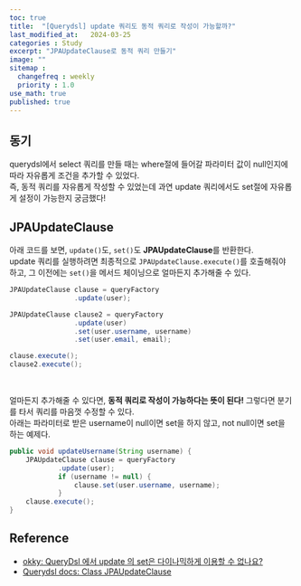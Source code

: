 ```yaml
---
toc: true
title:  "[Querydsl] update 쿼리도 동적 쿼리로 작성이 가능할까?"
last_modified_at:   2024-03-25
categories : Study
excerpt: "JPAUpdateClause로 동적 쿼리 만들기"
image: ""
sitemap :
  changefreq : weekly
  priority : 1.0
use_math: true
published: true
---
```


## 동기
querydsl에서 select 쿼리를 만들 때는 where절에 들어갈 파라미터 값이 null인지에 따라 자유롭게 조건을 추가할 수 있었다.<br>
즉, 동적 쿼리를 자유롭게 작성할 수 있었는데 과연 update 쿼리에서도 set절에 자유롭게 설정이 가능한지 궁금했다!<br>

## JPAUpdateClause
아래 코드를 보면, `update()`도, `set()`도 **JPAUpdateClause**를 반환한다.<br>
update 쿼리를 실행하려면 최종적으로 `JPAUpdateClause.execute()`를 호출해줘야 하고, 그 이전에는 `set()`을 메서드 체이닝으로 얼마든지 추가해줄 수 있다.<br>
```java
JPAUpdateClause clause = queryFactory
                .update(user);

JPAUpdateClause clause2 = queryFactory
                .update(user)
                .set(user.username, username)
                .set(user.email, email);

clause.execute();
clause2.execute();
```
<br>

얼마든지 추가해줄 수 있다면, **동적 쿼리로 작성이 가능하다는 뜻이 된다!** 그렇다면 분기를 타서 쿼리를 마음껏 수정할 수 있다.<br>
아래는 파라미터로 받은 username이 null이면 set을 하지 않고, not null이면 set을 하는 예제다.
```java
public void updateUsername(String username) {
    JPAUpdateClause clause = queryFactory
            .update(user);
            if (username != null) {
                clause.set(user.username, username);
            }
    clause.execute();
}
```

## Reference
- [okky: QueryDsl 에서 update 의 set은 다이나믹하게 이용할 수 없나요?](https://okky.kr/questions/1393690)
- [Querydsl docs: Class JPAUpdateClause](http://querydsl.com/static/querydsl/4.0.2/apidocs/com/querydsl/jpa/impl/JPAUpdateClause.html)